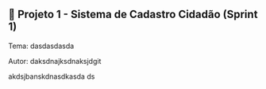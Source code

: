 ## 🚀 Projeto 1 - Sistema de Cadastro Cidadão (Sprint 1)

Tema: dasdasdasda

Autor: daksdnajksdnaksjdgit

akdsjbanskdnasdkasda ds